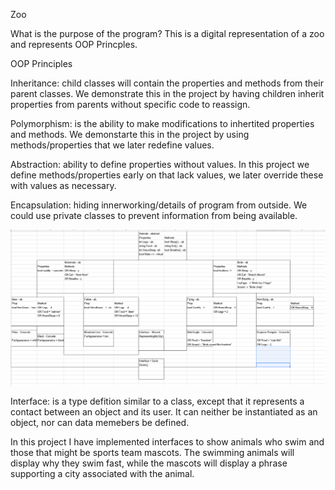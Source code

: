 ﻿Zoo

What is the purpose of the program? This is a digital representation of a zoo and represents OOP Princples.

OOP Principles

Inheritance: child classes will contain the properties and methods from their parent classes.
We demonstrate this in the project by having children inherit properties from parents without specific code to reassign.

Polymorphism: is the ability to make modifications to inhertited properties and methods.
We demonstarte this in the project by using methods/properties that we later redefine values.

Abstraction: ability to define properties without values.
In this project we define methods/properties early on that lack values, we later override these with values as necessary.

Encapsulation: hiding innerworking/details of program from outside.
We could use private classes to prevent information from being available.


![Zoo Diagram](https://github.com/KKetter/Zoo/blob/READMe/Zoo/Assets/ZooDiagram.PNG)

Interface: is a type defition similar to a class, except that it represents a contact
between an object and its user.  It can neither be instantiated as an object, nor can data memebers be defined.

In this project I have implemented interfaces to show animals who swim and those that might be sports team mascots.
The swimming animals will display why they swim fast, while the mascots
will display a phrase supporting a city associated with the animal.
